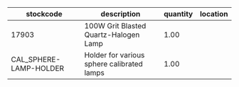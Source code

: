 |stockcode|description|quantity|location|
|---------|-----------|--------|--------|
|17903|100W Grit Blasted Quartz-Halogen Lamp|1.00||
|CAL_SPHERE-LAMP-HOLDER|Holder for various sphere calibrated lamps|1.00||
